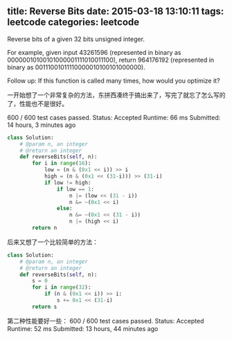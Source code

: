 ﻿title: Reverse Bits
date: 2015-03-18 13:10:11
tags: leetcode
categories: leetcode
---

Reverse bits of a given 32 bits unsigned integer.

For example, given input 43261596 (represented in binary as 00000010100101000001111010011100), return 964176192 (represented in binary as 00111001011110000010100101000000).

Follow up:
If this function is called many times, how would you optimize it?
<!-- more -->
一开始想了一个非常复杂的方法，东拼西凑终于搞出来了，写完了就忘了怎么写的了，性能也不是很好。

600 / 600 test cases passed.
Status: Accepted
Runtime: 66 ms
Submitted: 14 hours, 3 minutes ago

``` python
class Solution:
    # @param n, an integer
    # @return an integer
    def reverseBits(self, n):
        for i in range(16):
            low = (n & (0x1 << i)) >> i
            high = (n & (0x1 << (31-i))) >> (31-i)
            if low != high:
                if low == 1:
                    n |= (low << (31 - i))
                    n &= ~(0x1 << i)
                else:
                    n &= ~(0x1 << (31 - i))
                    n |= (high << i)
        return n
```

后来又想了一个比较简单的方法：

``` python
class Solution:
    # @param n, an integer
    # @return an integer
    def reverseBits(self, n):
        s = 0
        for i in range(32):
            if (n & (0x1 << i)) >> i:
                s += 0x1 << (31-i)
        return s
```

第二种性能要好一些：
600 / 600 test cases passed.
Status: Accepted
Runtime: 52 ms
Submitted: 13 hours, 44 minutes ago

